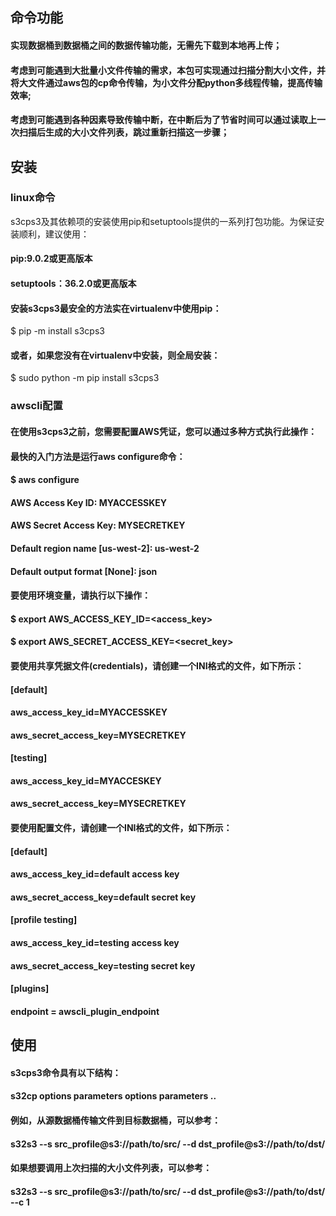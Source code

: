 
## 命令功能
#### 实现数据桶到数据桶之间的数据传输功能，无需先下载到本地再上传；
#### 考虑到可能遇到大批量小文件传输的需求，本包可实现通过扫描分割大小文件，并将大文件通过aws包的cp命令传输，为小文件分配python多线程传输，提高传输效率;
#### 考虑到可能遇到各种因素导致传输中断，在中断后为了节省时间可以通过读取上一次扫描后生成的大小文件列表，跳过重新扫描这一步骤；


## 安装
### linux命令
s3cps3及其依赖项的安装使用pip和setuptools提供的一系列打包功能。为保证安装顺利，建议使用：
#### pip:9.0.2或更高版本
#### setuptools：36.2.0或更高版本
#### 安装s3cps3最安全的方法实在virtualenv中使用pip：
$ pip -m install s3cps3
#### 或者，如果您没有在virtualenv中安装，则全局安装：
$ sudo python -m pip install s3cps3
### awscli配置
#### 在使用s3cps3之前，您需要配置AWS凭证，您可以通过多种方式执行此操作：
#### 最快的入门方法是运行aws configure命令：
#### $ aws configure
#### AWS Access Key ID: MYACCESSKEY
#### AWS Secret Access Key: MYSECRETKEY
#### Default region name [us-west-2]: us-west-2
#### Default output format [None]: json
#### 要使用环境变量，请执行以下操作：
#### $ export AWS_ACCESS_KEY_ID=<access_key>
#### $ export AWS_SECRET_ACCESS_KEY=<secret_key>
#### 要使用共享凭据文件(credentials)，请创建一个INI格式的文件，如下所示：
#### [default]
#### aws_access_key_id=MYACCESSKEY
#### aws_secret_access_key=MYSECRETKEY

#### [testing]
#### aws_access_key_id=MYACCESKEY
#### aws_secret_access_key=MYSECRETKEY

#### 要使用配置文件，请创建一个INI格式的文件，如下所示：
#### [default]
#### aws_access_key_id=default access key
#### aws_secret_access_key=default secret key

#### [profile testing]
#### aws_access_key_id=testing access key
#### aws_secret_access_key=testing secret key

#### [plugins]
#### endpoint = awscli_plugin_endpoint

## 使用
#### s3cps3命令具有以下结构：
#### s32cp options parameters options parameters ..
#### 例如，从源数据桶传输文件到目标数据桶，可以参考：
#### s32s3 --s src_profile@s3://path/to/src/ --d dst_profile@s3://path/to/dst/
#### 如果想要调用上次扫描的大小文件列表，可以参考：
#### s32s3 --s src_profile@s3://path/to/src/ --d dst_profile@s3://path/to/dst/ --c 1



